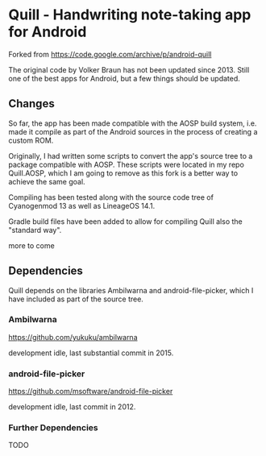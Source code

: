 # Quill - Handwriting note-taking app for Android

Forked from https://code.google.com/archive/p/android-quill

The original code by Volker Braun has not been updated since 2013.
Still one of the best apps for Android, but a few things should
be updated.

## Changes

So far, the app has been made compatible with the AOSP build system,
i.e. made it compile as part of the Android sources in the process of creating a custom ROM.

Originally, I had written some scripts to convert the app's source tree
to a package compatible with AOSP.
These scripts were located in my repo Quill.AOSP,
which I am going to remove as this fork is a better way to achieve the same goal.

Compiling has been tested along with the source code tree of Cyanogenmod 13 as well as LineageOS 14.1.

Gradle build files have been added to allow for compiling Quill also the "standard way".

more to come

## Dependencies

Quill depends on the libraries Ambilwarna and android-file-picker, which
I have included as part of the source tree.

### Ambilwarna

https://github.com/yukuku/ambilwarna

development idle, last substantial commit in 2015.

### android-file-picker

https://github.com/msoftware/android-file-picker

development idle, last commit in 2012.

### Further Dependencies

TODO

